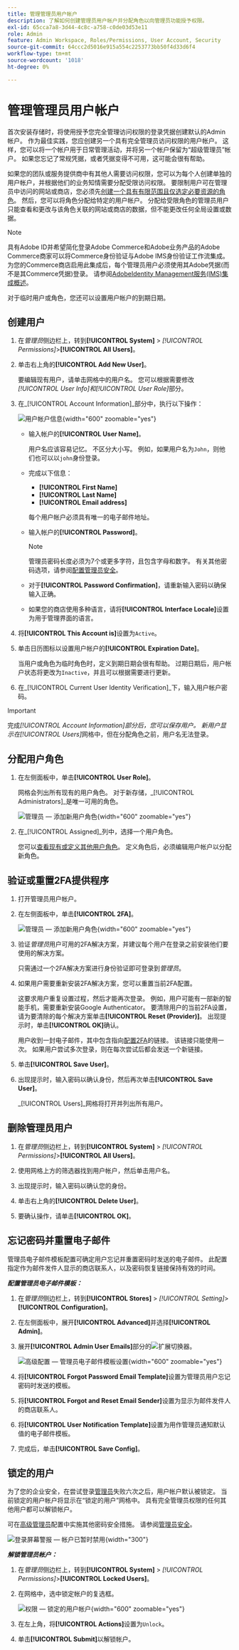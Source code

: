 ```yaml
---
title: 管理管理员用户帐户
description: 了解如何创建管理员用户帐户并分配角色以向管理员功能授予权限。
exl-id: 65cca7a8-3d44-4c8c-a758-c0de03d53e11
role: Admin
feature: Admin Workspace, Roles/Permissions, User Account, Security
source-git-commit: 64ccc2d5016e915a554c2253773bb50f4d33d6f4
workflow-type: tm+mt
source-wordcount: '1018'
ht-degree: 0%

---
```


# 管理管理员用户帐户

首次安装存储时，将使用授予您完全管理访问权限的登录凭据创建默认的Admin帐户。 作为最佳实践，您应创建另一个具有完全管理员访问权限的用户帐户。 这样，您可以将一个帐户用于日常管理活动，并将另一个帐户保留为“超级管理员”帐户。 如果您忘记了常规凭据，或者凭据变得不可用，这可能会很有帮助。

如果您的团队或服务提供商中有其他人需要访问权限，您可以为每个人创建单独的用户帐户，并根据他们的业务知情需要分配受限访问权限。 要限制用户可在管理员中访问的网站或商店，您必须先[创建一个具有有限范围且仅选定必要资源的角色](permissions-user-roles.md)。 然后，您可以将角色分配给特定的用户帐户。 分配给受限角色的管理员用户只能查看和更改与该角色关联的网站或商店的数据，但不能更改任何全局设置或数据。

>[!NOTE]
>
>具有Adobe ID并希望简化登录Adobe Commerce和Adobe业务产品的Adobe Commerce商家可以将Commerce身份验证与Adobe IMS身份验证工作流集成。 为您的Commerce商店启用此集成后，每个管理员用户必须使用其Adobe凭据(而不是其Commerce凭据)登录。 请参阅[AdobeIdentity Management服务(IMS)集成概述](https://experienceleague.adobe.com/docs/commerce-admin/start/admin/ims/adobe-ims-integration-overview.html)。

对于临时用户或角色，您还可以设置用户帐户的到期日期。

<!--  update this to a better info-graphic ![User types for your Admin](./assets/merchant-admin-users.png) -->

## 创建用户

1. 在&#x200B;_管理员_&#x200B;侧边栏上，转到&#x200B;**[!UICONTROL System]** > _[!UICONTROL Permissions]_>**[!UICONTROL All Users]**。

1. 单击右上角的&#x200B;**[!UICONTROL Add New User]**。

   要编辑现有用户，请单击网格中的用户名。 您可以根据需要修改&#x200B;_[!UICONTROL User Info]_和_[!UICONTROL User Role]_&#x200B;部分。

1. 在&#x200B;_[!UICONTROL Account Information]_部分中，执行以下操作：

   ![用户帐户信息](./assets/permissions-user-new.png){width="600" zoomable="yes"}

   - 输入帐户的&#x200B;**[!UICONTROL User Name]**。

     用户名应该容易记忆。 不区分大小写。 例如，如果用户名为`John`，则他们也可以以`john`身份登录。

   - 完成以下信息：

      - **[!UICONTROL First Name]**
      - **[!UICONTROL Last Name]**
      - **[!UICONTROL Email address]**

     每个用户帐户必须具有唯一的电子邮件地址。

   - 输入帐户的&#x200B;**[!UICONTROL Password]**。

     >[!NOTE]
     >
     >管理员密码长度必须为7个或更多字符，且包含字母和数字。 有关其他密码选项，请参阅[配置管理员安全](security-admin.md)。

   - 对于&#x200B;**[!UICONTROL Password Confirmation]**，请重新输入密码以确保输入正确。

   - 如果您的商店使用多种语言，请将&#x200B;**[!UICONTROL Interface Locale]**&#x200B;设置为用于管理界面的语言。

1. 将&#x200B;**[!UICONTROL This Account is]**&#x200B;设置为`Active`。

1. 单击日历图标以设置用户帐户的&#x200B;**[!UICONTROL Expiration Date]**。

   当用户或角色为临时角色时，定义到期日期会很有帮助。 过期日期后，用户帐户状态将更改为`Inactive`，并且可以根据需要进行更新。

1. 在&#x200B;_[!UICONTROL Current User Identity Verification]_下，输入用户帐户密码。

>[!IMPORTANT]
>
>完成&#x200B;_[!UICONTROL Account Information]_部分后，您可以保存用户。 新用户显示在_[!UICONTROL Users]_&#x200B;网格中，但在分配角色之前，用户名无法登录。

## 分配用户角色

1. 在左侧面板中，单击&#x200B;**[!UICONTROL User Role]**。

   网格会列出所有现有的用户角色。 对于新存储，_[!UICONTROL Administrators]_是唯一可用的角色。

   ![管理员 — 添加新用户角色](./assets/permissions-user-roles.png){width="600" zoomable="yes"}

1. 在&#x200B;_[!UICONTROL Assigned]_列中，选择一个用户角色。

   您可以[查看现有或定义其他用户角色](permissions-user-roles.md)。 定义角色后，必须编辑用户帐户以分配新角色。

## 验证或重置2FA提供程序

1. 打开管理员用户帐户。

1. 在左侧面板中，单击&#x200B;**[!UICONTROL 2FA]**。

   ![管理员 — 添加新用户角色](./assets/permissions-user-2fa.png){width="600" zoomable="yes"}

1. 验证&#x200B;_管理员_&#x200B;用户可用的2FA解决方案，并建议每个用户在登录之前安装他们要使用的解决方案。

   只需通过一个2FA解决方案进行身份验证即可登录到&#x200B;_管理员_。

1. 如果用户需要重新安装2FA解决方案，您可以重置当前2FA配置。

   这要求用户重复设置过程，然后才能再次登录。 例如，用户可能有一部新的智能手机，需要重新安装Google Authenticator。 要清除用户的当前2FA设置，请为要清除的每个解决方案单击&#x200B;**[!UICONTROL Reset (Provider)]**。 出现提示时，单击&#x200B;**[!UICONTROL OK]**&#x200B;确认。

   用户收到一封电子邮件，其中包含指向[配置2FA](security-two-factor-authentication.md)的链接。 该链接只能使用一次。 如果用户尝试多次登录，则在每次尝试后都会发送一个新链接。

1. 单击&#x200B;**[!UICONTROL Save User]**。

1. 出现提示时，输入密码以确认身份，然后再次单击&#x200B;**[!UICONTROL Save User]**。

   _[!UICONTROL Users]_网格将打开并列出所有用户。

## 删除管理员用户

1. 在&#x200B;_管理员_&#x200B;侧边栏上，转到&#x200B;**[!UICONTROL System]** > _[!UICONTROL Permissions]_>**[!UICONTROL All Users]**。

1. 使用网格上方的筛选器找到用户帐户，然后单击用户名。

1. 出现提示时，输入密码以确认您的身份。

1. 单击右上角的&#x200B;**[!UICONTROL Delete User]**。

1. 要确认操作，请单击&#x200B;**[!UICONTROL OK]**。

## 忘记密码并重置电子邮件

管理员电子邮件模板配置可确定用户忘记并重置密码时发送的电子邮件。 此配置指定作为邮件发件人显示的商店联系人，以及密码恢复链接保持有效的时间。

**_配置管理员电子邮件模板：_**

1. 在&#x200B;_管理员_&#x200B;侧边栏上，转到&#x200B;**[!UICONTROL Stores]** > _[!UICONTROL Setting]_>**[!UICONTROL Configuration]**。

1. 在左侧面板中，展开&#x200B;**[!UICONTROL Advanced]**&#x200B;并选择&#x200B;**[!UICONTROL Admin]**。

1. 展开&#x200B;**[!UICONTROL Admin User Emails]**&#x200B;部分的![扩展切换器](../assets/icon-display-expand.png)。

   ![高级配置 — 管理员电子邮件模板设置](../configuration-reference/advanced/assets/admin-admin-user-emails.png){width="600" zoomable="yes"}

1. 将&#x200B;**[!UICONTROL Forgot Password Email Template]**&#x200B;设置为管理员用户忘记密码时发送的模板。

1. 将&#x200B;**[!UICONTROL Forgot and Reset Email Sender]**&#x200B;设置为显示为邮件发件人的商店联系人。

1. 将&#x200B;**[!UICONTROL User Notification Template]**&#x200B;设置为用作管理员通知默认值的电子邮件模板。

1. 完成后，单击&#x200B;**[!UICONTROL Save Config]**。

## 锁定的用户

为了您的企业安全，在尝试登录[管理员](../getting-started/admin-signin.md)失败六次之后，用户帐户默认被锁定。 当前锁定的用户帐户将显示在“锁定的用户”网格中。 具有完全管理员权限的任何其他用户都可以解锁帐户。

可在[高级管理员](../configuration-reference/advanced/admin.md#security)配置中实施其他密码安全措施。 请参阅[管理员安全](security-admin.md)。

![登录屏幕警报 — 帐户已暂时禁用](./assets/admin-login-locked-out-message.png){width="300"}

**_解锁管理员帐户：_**

1. 在&#x200B;_管理员_&#x200B;侧边栏上，转到&#x200B;**[!UICONTROL System]** > _[!UICONTROL Permissions]_>**[!UICONTROL Locked Users]**。

1. 在网格中，选中锁定帐户的复选框。

   ![权限 — 锁定的用户帐户](./assets/permissions-locked-users-grid.png){width="600" zoomable="yes"}

1. 在左上角，将&#x200B;**[!UICONTROL Actions]**&#x200B;设置为`Unlock`。

1. 单击&#x200B;**[!UICONTROL Submit]**&#x200B;以解锁帐户。
